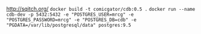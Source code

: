 http://sqitch.org/
```docker build -t comicgator/cdb:0.5 .```
```docker run --name cdb-dev -p 5432:5432 -e "POSTGRES_USER=mrcg" -e "POSTGRES_PASSWORD=mrcg" -e "POSTGRES_DB=cdb" -e "PGDATA=/var/lib/postgresql/data" postgres:9.5```
